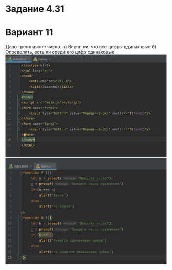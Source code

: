 # Задание 4.31
# Вариант 11
Дано трехзначное число.
а) Верно ли, что все цифры одинаковые
б) Определить, есть ли среди его цифр одинаковые
![Image alt](https://github.com/Bakha08/symmetrical-octo-doodle/blob/main/Задание%202/image/Снимок.PNG)
![Image alt](https://github.com/Bakha08/symmetrical-octo-doodle/blob/main/Задание%202/image/Снимок2.PNG)